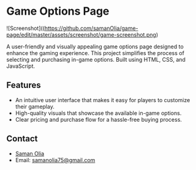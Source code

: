# Game Options Page

![Screenshot]((https://github.com/samanOlia/game-page/edit/master/assets/screenshot/game-screenshot.png)

A user-friendly and visually appealing game options page designed to enhance the gaming experience. This project simplifies the process of selecting and purchasing in-game options. Built using HTML, CSS, and JavaScript.

## Features

- An intuitive user interface that makes it easy for players to customize their gameplay.
- High-quality visuals that showcase the available in-game options.
- Clear pricing and purchase flow for a hassle-free buying process.


## Contact

- [Saman Olia](https://github.com/samanOlia)
- Email: samanolia75@gmail.com
